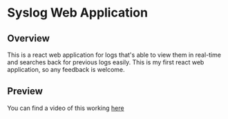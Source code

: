 # Syslog Web Application

## Overview
This is a react web application for logs that's able to view them in real-time and searches back for previous logs easily.
This is my first react web application, so any feedback is welcome.

## Preview
You can find a video of this working [here](https://streamable.com/g0mzo)
